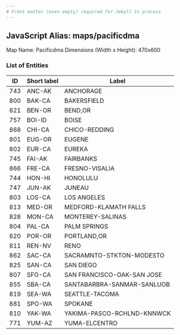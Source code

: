 ```yaml
---
# Front matter (even empty) required for Jekyll to process
---
```


## JavaScript Alias: maps/pacificdma

Map Name: Pacificdma
Dimensions (Width x Height): 470x600





### List of Entities

ID | Short label | Label
---|---|---|
743|ANC-AK|ANCHORAGE
800|BAK-CA|BAKERSFIELD
821|BEN-OR|BEND,OR
757|BOI-ID|BOISE
868|CHI-CA|CHICO-REDDING
801|EUG-OR|EUGENE
802|EUR-CA|EUREKA
745|FAI-AK|FAIRBANKS
866|FRE-CA|FRESNO-VISALIA
744|HON-HI|HONOLULU
747|JUN-AK|JUNEAU
803|LOS-CA|LOS ANGELES
813|MED-OR|MEDFORD-KLAMATH FALLS
828|MON-CA|MONTEREY-SALINAS
804|PAL-CA|PALM SPRINGS
820|POR-OR|PORTLAND,OR
811|REN-NV|RENO
862|SAC-CA|SACRAMNTO-STKTON-MODESTO
825|SAN-CA|SAN DIEGO
807|SFO-CA|SAN FRANCISCO-OAK-SAN JOSE
855|SBA-CA|SANTABARBRA-SANMAR-SANLUOB
819|SEA-WA|SEATTLE-TACOMA
881|SPO-WA|SPOKANE
810|YAK-WA|YAKIMA-PASCO-RCHLND-KNNWCK
771|YUM-AZ|YUMA-ELCENTRO

